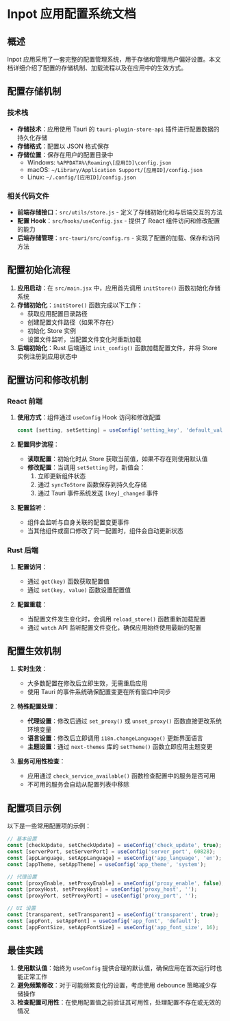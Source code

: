 # Inpot 应用配置系统文档

## 概述

Inpot 应用采用了一套完整的配置管理系统，用于存储和管理用户偏好设置。本文档详细介绍了配置的存储机制、加载流程以及在应用中的生效方式。

## 配置存储机制

### 技术栈

- **存储技术**：应用使用 Tauri 的 `tauri-plugin-store-api` 插件进行配置数据的持久化存储
- **存储格式**：配置以 JSON 格式保存
- **存储位置**：保存在用户的配置目录中
  - Windows: `%APPDATA%\Roaming\[应用ID]\config.json`
  - macOS: `~/Library/Application Support/[应用ID]/config.json`
  - Linux: `~/.config/[应用ID]/config.json`

### 相关代码文件

- **前端存储接口**：`src/utils/store.js` - 定义了存储初始化和与后端交互的方法
- **配置 Hook**：`src/hooks/useConfig.jsx` - 提供了 React 组件访问和修改配置的能力
- **后端存储管理**：`src-tauri/src/config.rs` - 实现了配置的加载、保存和访问方法

## 配置初始化流程

1. **应用启动**：在 `src/main.jsx` 中，应用首先调用 `initStore()` 函数初始化存储系统
2. **存储初始化**：`initStore()` 函数完成以下工作：
   - 获取应用配置目录路径
   - 创建配置文件路径（如果不存在）
   - 初始化 Store 实例
   - 设置文件监听，当配置文件变化时重新加载
3. **后端初始化**：Rust 后端通过 `init_config()` 函数加载配置文件，并将 Store 实例注册到应用状态中

## 配置访问和修改机制

### React 前端

1. **使用方式**：组件通过 `useConfig` Hook 访问和修改配置
   ```jsx
   const [setting, setSetting] = useConfig('setting_key', 'default_value');
   ```

2. **配置同步流程**：
   - **读取配置**：初始化时从 Store 获取当前值，如果不存在则使用默认值
   - **修改配置**：当调用 `setSetting` 时，新值会：
     1. 立即更新组件状态
     2. 通过 `syncToStore` 函数保存到持久化存储
     3. 通过 Tauri 事件系统发送 `[key]_changed` 事件

3. **配置监听**：
   - 组件会监听与自身关联的配置变更事件
   - 当其他组件或窗口修改了同一配置时，组件会自动更新状态

### Rust 后端

1. **配置访问**：
   - 通过 `get(key)` 函数获取配置值
   - 通过 `set(key, value)` 函数设置配置值

2. **配置重载**：
   - 当配置文件发生变化时，会调用 `reload_store()` 函数重新加载配置
   - 通过 `watch` API 监听配置文件变化，确保应用始终使用最新的配置

## 配置生效机制

1. **实时生效**：
   - 大多数配置在修改后立即生效，无需重启应用
   - 使用 Tauri 的事件系统确保配置变更在所有窗口中同步

2. **特殊配置处理**：
   - **代理设置**：修改后通过 `set_proxy()` 或 `unset_proxy()` 函数直接更改系统环境变量
   - **语言设置**：修改后立即调用 `i18n.changeLanguage()` 更新界面语言
   - **主题设置**：通过 `next-themes` 库的 `setTheme()` 函数立即应用主题变更

3. **服务可用性检查**：
   - 应用通过 `check_service_available()` 函数检查配置中的服务是否可用
   - 不可用的服务会自动从配置列表中移除

## 配置项目示例

以下是一些常用配置项的示例：

```javascript
// 基本设置
const [checkUpdate, setCheckUpdate] = useConfig('check_update', true);
const [serverPort, setServerPort] = useConfig('server_port', 60828);
const [appLanguage, setAppLanguage] = useConfig('app_language', 'en');
const [appTheme, setAppTheme] = useConfig('app_theme', 'system');

// 代理设置
const [proxyEnable, setProxyEnable] = useConfig('proxy_enable', false);
const [proxyHost, setProxyHost] = useConfig('proxy_host', '');
const [proxyPort, setProxyPort] = useConfig('proxy_port', '');

// UI 设置
const [transparent, setTransparent] = useConfig('transparent', true);
const [appFont, setAppFont] = useConfig('app_font', 'default');
const [appFontSize, setAppFontSize] = useConfig('app_font_size', 16);
```

## 最佳实践

1. **使用默认值**：始终为 `useConfig` 提供合理的默认值，确保应用在首次运行时也能正常工作
2. **避免频繁修改**：对于可能频繁变化的设置，考虑使用 debounce 策略减少存储操作
3. **检查配置可用性**：在使用配置值之前验证其可用性，处理配置不存在或无效的情况
